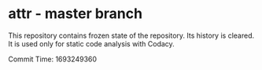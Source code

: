 # attr - master branch

This repository contains frozen state of the repository.
Its history is cleared. It is used only for static code
analysis with Codacy.

Commit Time: 1693249360
